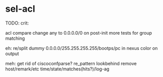# sel-acl


TODO:
crit:

acl compare
change any to 0.0.0.0/0 on post-init
more tests for group matching

eh:
re/split dummy
0.0.0.0/255.255.255.255/bootps/pc in nexus
color on output

meh:
get rid of ciscoconfparse?
re_pattern lookbehind remove host/remark/etc
time/state/matches(hits?)/log-ag
